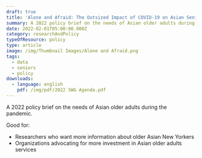 ```yaml
---
draft: true
title: 'Alone and Afraid: The Outsized Impact of COVID-19 on Asian Seniors'
summary: A 2022 policy brief on the needs of Asian older adults during the pandemic
date: 2022-02-01T05:00:00.000Z
category: researchAndPolicy
typeOfResource: policy
type: article
image: /img/Thumbnail Images/Alone and Afraid.png
tags:
  - data
  - seniors
  - policy
downloads:
  - language: english
    pdf: /img/pdf/2022 SWG Agenda.pdf
---
```


A 2022 policy brief on the needs of Asian older adults during the pandemic. 

Good for:

* Researchers who want more information about older Asian New Yorkers
* Organizations advocating for more investment in Asian older adults services
